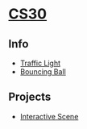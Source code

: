 # [CS30](https://tmghd272.github.io/cs30/)

## Info
- [Traffic Light](https://tmghd272.github.io/cs30/Traffic%20Light/)
- [Bouncing Ball](https://tmghd272.github.io/cs30/Bouncing%20Ball/)

## Projects
- [Interactive Scene](https://tmghd272.github.io/cs30/Game/)

##
